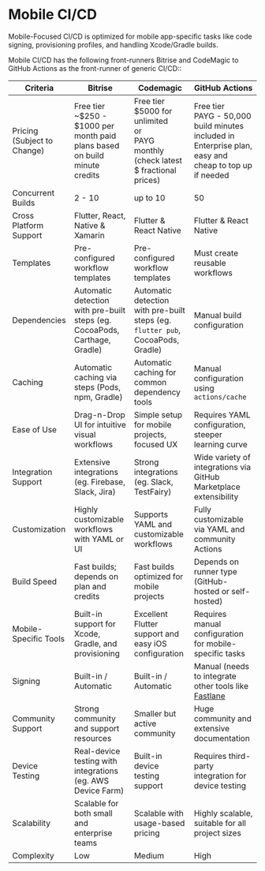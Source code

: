 # Mobile CI/CD

Mobile-Focused CI/CD is optimized for mobile app-specific tasks like code signing, provisioning profiles, and handling
Xcode/Gradle builds.

Mobile CI/CD has the following front-runners Bitrise and CodeMagic to GitHub Actions as the front-runner of generic
CI/CD::

| Criteria                    | Bitrise                                                                        | Codemagic                                                                                   | GitHub Actions                                                                                           |
|-----------------------------|--------------------------------------------------------------------------------|---------------------------------------------------------------------------------------------|----------------------------------------------------------------------------------------------------------|
| Pricing (Subject to Change) | Free tier<br>~\$250 - $1000 per month paid plans based on build minute credits | Free tier<br>$5000 for unlimited<br>or<br> PAYG monthly (check latest \$ fractional prices) | Free tier<br>PAYG - 50,000 build minutes included in Enterprise plan, easy and cheap to top up if needed |
| Concurrent Builds           | 2 - 10                                                                         | up to 10                                                                                    | 50                                                                                                       |
| Cross Platform Support      | Flutter, React, Native & Xamarin                                               | Flutter & React Native                                                                      | Flutter & React Native                                                                                   |
| Templates                   | Pre-configured workflow templates                                              | Pre-configured workflow templates                                                           | Must create reusable workflows                                                                           |
| Dependencies                | Automatic detection with pre-built steps (eg. CocoaPods, Carthage, Gradle)     | Automatic detection with pre-built steps (eg. `flutter pub`, CocoaPods, Gradle)             | Manual build configuration                                                                               |
| Caching                     | Automatic caching via steps (Pods, npm, Gradle)                                | Automatic caching for common dependency tools                                               | Manual configuration using `actions/cache`                                                               |
| Ease of Use                 | Drag-n-Drop UI for intuitive visual workflows                                  | Simple setup for mobile projects, focused UX                                                | Requires YAML configuration, steeper learning curve                                                      |
| Integration Support         | Extensive integrations (eg. Firebase, Slack, Jira)                             | Strong integrations (eg. Slack, TestFairy)                                                  | Wide variety of integrations via GitHub Marketplace extensibility                                        |
| Customization               | Highly customizable workflows with YAML or UI                                  | Supports YAML and customizable workflows                                                    | Fully customizable via YAML and community Actions                                                        |
| Build Speed                 | Fast builds; depends on plan and credits                                       | Fast builds optimized for mobile projects                                                   | Depends on runner type (GitHub-hosted or self-hosted)                                                    |
| Mobile-Specific Tools       | Built-in support for Xcode, Gradle, and provisioning                           | Excellent Flutter support and easy iOS configuration                                        | Requires manual configuration for mobile-specific tasks                                                  |
| Signing                     | Built-in / Automatic                                                           | Built-in / Automatic                                                                        | Manual (needs to integrate other tools like [Fastlane](fastlane.md)                                      |
| Community Support           | Strong community and support resources                                         | Smaller but active community                                                                | Huge community and extensive documentation                                                               |
| Device Testing              | Real-device testing with integrations (eg. AWS Device Farm)                    | Built-in device testing support                                                             | Requires third-party integration for device testing                                                      |
| Scalability                 | Scalable for both small and enterprise teams                                   | Scalable with usage-based pricing                                                           | Highly scalable, suitable for all project sizes                                                          |
| Complexity                  | Low                                                                            | Medium                                                                                      | High                                                                                                     |
